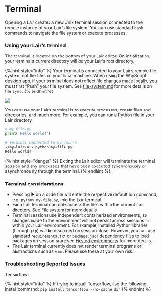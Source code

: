 # Terminal

Opening a Lair creates a new Unix terminal session connected to the remote instance of your Lair’s file system. You can use standard `bash` commands to navigate the file system or execute processes.

### Using your Lair’s terminal

The terminal is located on the bottom of your Lair editor. On initialization, your terminal’s current directory will be your Lair’s root directory.

{% hint style="info" %}
Your terminal is connected to your Lair’s remote file system, not the files on your local machine. When using the WayScript desktop app, if your terminal does not reflect file changes made locally, you must first “Push” your file system. See [file-system.md](file-system.md "mention") for more details on file sync.
{% endhint %}

![](https://codahosted.io/docs/2kDMDaZ6QP/blobs/bl-8PVo0YkeT7/297cbb366a84adc9875f31a5a6cd1b95c9cdefc45ee26f8546385da7fdcb7274734063f277db07161bfc316ad2719cc70ad55fbe73dc09edf421bdf6882b7d2cde2f0430e4f0afa0e7b9132c9b19bb8ba19a5b755cdff2a0bb775f9c479034968b555f06)

You can use your Lair’s terminal is to execute processes, create files and directories, and much more. For example, you can run a Python file in your Lair directory.

```python
# my-file.py
print('Hello world!')
```

```bash
# Terminal connected to my-lair-a
~/my-lair-a $ python my-file.py 
Hello world!
```

{% hint style="danger" %}
Exiting the Lair editor will terminate the terminal session and any processes that have been executed synchronously or asynchronously through the terminal.
{% endhint %}

### Terminal considerations

* Pressing ▶ on a code file will enter the respective default run command, e.g. `python my-file.py`, into the Lair terminal.
* Each Lair terminal can only access the files within the current Lair directory. See [File system](file-system.md) for more details.
* Terminal sessions use independent containerized environments, so changes made to the environment will not persist across sessions or within your Lair environment. For example, installed Python libraries (through `pip`) will be discarded on session close. However, you can use standard `requirements.txt` or `package.json` dependency files to load packages on session start; see [Hosted environments](deployments.md) for more details.
* The Lair terminal currently does not render terminal programs or abstractions such as `vim` . Please use these at your own risk.

### Troubleshooting Reported Issues

Tensorflow:

{% hint style="info" %}
If trying to install Tensorflow, use the following install command: `pip install tensorflow --no-cache-dir`
{% endhint %}

